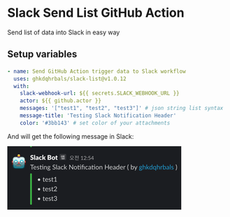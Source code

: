 # Slack Send List GitHub Action

Send list of data into Slack in easy way

## Setup variables

```yaml
- name: Send GitHub Action trigger data to Slack workflow
  uses: ghkdqhrbals/slack-list@v1.0.12
  with:
    slack-webhook-url: ${{ secrets.SLACK_WEBHOOK_URL }}
    actor: ${{ github.actor }}
    messages: '["test1", "test2", "test3"]' # json string list syntax
    message-title: 'Testing Slack Notification Header'
    color: '#3bb143' # set color of your attachments
```

And will get the following message in Slack:

![img.png](img.png)

